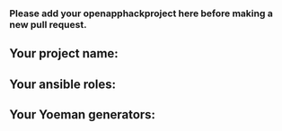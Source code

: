 ### Please add your openapphackproject here before making a new pull request.

## Your project name:

## Your ansible roles:

## Your Yoeman generators: 
